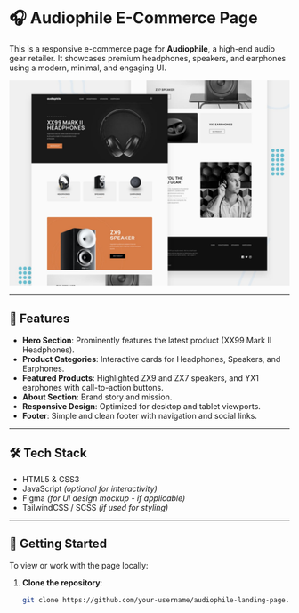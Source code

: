 # 🎧 Audiophile E-Commerce Page

This is a responsive e-commerce page for **Audiophile**, a high-end audio gear retailer. It showcases premium headphones, speakers, and earphones using a modern, minimal, and engaging UI.

![Preview](./preview.jpg)

---

## 📌 Features

- **Hero Section**: Prominently features the latest product (XX99 Mark II Headphones).
- **Product Categories**: Interactive cards for Headphones, Speakers, and Earphones.
- **Featured Products**: Highlighted ZX9 and ZX7 speakers, and YX1 earphones with call-to-action buttons.
- **About Section**: Brand story and mission.
- **Responsive Design**: Optimized for desktop and tablet viewports.
- **Footer**: Simple and clean footer with navigation and social links.

---

## 🛠️ Tech Stack

- HTML5 & CSS3
- JavaScript *(optional for interactivity)*
- Figma *(for UI design mockup - if applicable)*
- TailwindCSS / SCSS *(if used for styling)*

---

## 🚀 Getting Started

To view or work with the page locally:

1. **Clone the repository**:
   ```bash
   git clone https://github.com/your-username/audiophile-landing-page.git

